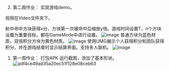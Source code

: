 2. 第二周作业： 实现游戏demo。

视频在Video文件夹下。

射中命中方块获得x分，方块第一次被命中后缩放y倍。游戏时间设置T，n个方块设置为重要目标。都在GameMode中进行设置。
![image](https://github.com/user-attachments/assets/07bbe27f-4a05-4185-bb67-d268512f8f35)
普通方块为蓝色材质，双倍积分方块为黄色材质。
![image](https://github.com/user-attachments/assets/6aed9799-01b7-4779-bc1c-e35ee76732bd)
使用UMG展示个人获得积分和团队获得积分，并在游戏结束时显示结算界面。支持多人联机。
![image](https://github.com/user-attachments/assets/e5bd2901-2324-4ea2-b0ba-f129258beeaa)

1. 第一周作业： 打包APK
运行截图，添加了基本形状。
![adf4ce49ad35a20ec51f128e08ceb63](https://github.com/user-attachments/assets/7dd445bf-ccae-42e6-a55c-4c1891570cca)
